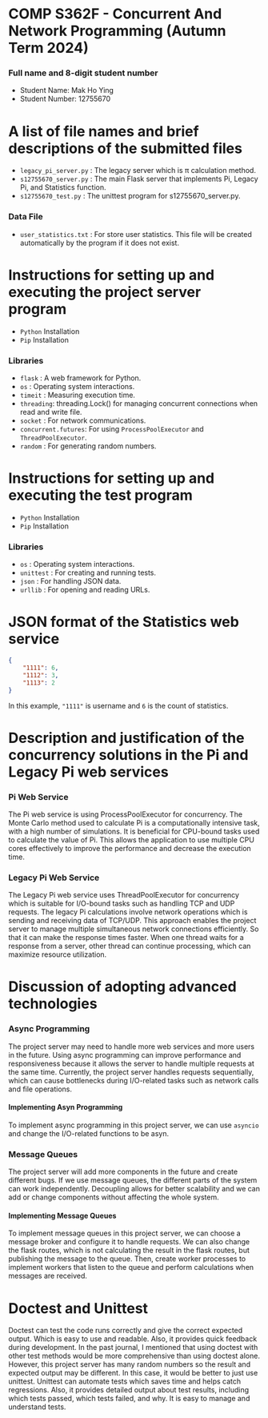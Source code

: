# COMP S362F - Concurrent And Network Programming (Autumn Term 2024)
### Full name and 8-digit student number
- Student Name: Mak Ho Ying
- Student Number: 12755670

# A list of file names and brief descriptions of the submitted files
- `legacy_pi_server.py` : The legacy server which is π calculation method.
- `s12755670_server.py` : The main Flask server that implements Pi, Legacy Pi, and Statistics function.
- `s12755670_test.py` : The unittest program for s12755670_server.py.
### Data File
- `user_statistics.txt` : For store user statistics. This file will be created automatically by the program if it does not exist.

# Instructions for setting up and executing the project server program
- `Python` Installation
- `Pip` Installation
### Libraries
- `flask` : A web framework for Python.
- `os` : Operating system interactions.
- `timeit` : Measuring execution time.
- `threading`: threading.Lock() for managing concurrent connections when read and write file.
- `socket` : For network communications.
- `concurrent.futures`: For using `ProcessPoolExecutor` and `ThreadPoolExecutor`.
- `random` : For generating random numbers.

# Instructions for setting up and executing the test program
- `Python` Installation
- `Pip` Installation
### Libraries
- `os` : Operating system interactions.
- `unittest` : For creating and running tests.
- `json` : For handling JSON data.
- `urllib` : For opening and reading URLs.

# JSON format of the Statistics web service
```json
{
    "1111": 6,
    "1112": 3,
    "1113": 2
}
```
In this example, `"1111"` is username and `6` is the count of statistics.

# Description and justification of the concurrency solutions in the Pi and Legacy Pi web services
### Pi Web Service
The Pi web service is using ProcessPoolExecutor for concurrency. The Monte Carlo method used to calculate Pi is a computationally intensive task, with a high number of simulations. It is beneficial for CPU-bound tasks used to calculate the value of Pi. This allows the application to use multiple CPU cores effectively to improve the performance and decrease the execution time.
### Legacy Pi Web Service
The Legacy Pi web service uses ThreadPoolExecutor for concurrency which is suitable for I/O-bound tasks such as handling TCP and UDP requests. The legacy Pi calculations involve network operations which is sending and receiving data of TCP/UDP. This approach enables the project server to manage multiple simultaneous network connections efficiently. So that it can make the response times faster. When one thread waits for a response from a server, other thread can continue processing, which can maximize resource utilization.

# Discussion of adopting advanced technologies
### Async Programming
The project server may need to handle more web services and more users in the future. Using async programming can improve performance and responsiveness because it allows the server to handle multiple requests at the same time. Currently, the project server handles requests sequentially, which can cause bottlenecks during I/O-related tasks such as network calls and file operations.
#### Implementing Asyn Programming
To implement async programming in this project server, we can use `asyncio` and change the I/O-related functions to be asyn.
### Message Queues
The project server will add more components in the future and create different bugs. If we use message queues, the different parts of the system can work independently. Decoupling allows for better scalability and we can add or change components without affecting the whole system.
#### Implementing Message Queues
To implement message queues in this project server, we can choose a message broker and configure it to handle requests. We can also change the flask routes, which is not calculating the result in the flask routes, but publishing the message to the queue. Then, create worker processes to implement workers that listen to the queue and perform calculations when messages are received.

# Doctest and Unittest
Doctest can test the code runs correctly and give the correct expected output. Which is easy to use and readable. Also, it provides quick feedback during development.
In the past journal, I mentioned that using doctest with other test methods would be more comprehensive than using doctest alone. However, this project server has many random numbers so the result and expected output may be different. In this case, it would be better to just use unittest. Unittest can automate tests which saves time and helps catch regressions. Also, it provides detailed output about test results, including which tests passed, which tests failed, and why. It is easy to manage and understand tests.
 
